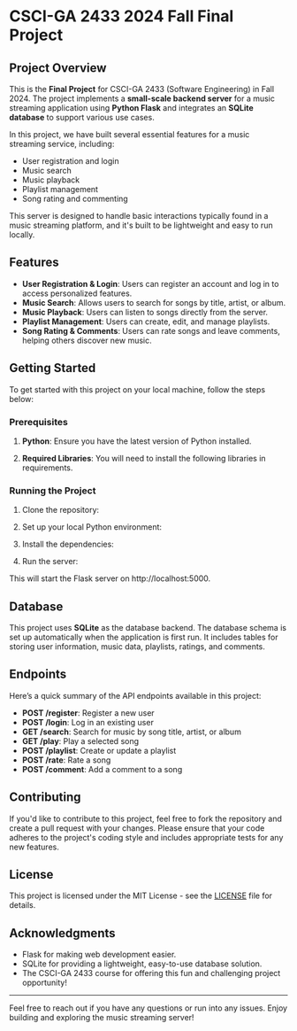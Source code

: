 # CSCI-GA 2433 2024 Fall Final Project

## Project Overview
This is the **Final Project** for CSCI-GA 2433 (Software Engineering) in Fall 2024. The project implements a **small-scale backend server** for a music streaming application using **Python Flask** and integrates an **SQLite database** to support various use cases.

In this project, we have built several essential features for a music streaming service, including:

- User registration and login
- Music search
- Music playback
- Playlist management
- Song rating and commenting

This server is designed to handle basic interactions typically found in a music streaming platform, and it's built to be lightweight and easy to run locally.

## Features
- **User Registration & Login**: Users can register an account and log in to access personalized features.
- **Music Search**: Allows users to search for songs by title, artist, or album.
- **Music Playback**: Users can listen to songs directly from the server.
- **Playlist Management**: Users can create, edit, and manage playlists.
- **Song Rating & Comments**: Users can rate songs and leave comments, helping others discover new music.

## Getting Started

To get started with this project on your local machine, follow the steps below:

### Prerequisites
1. **Python**: Ensure you have the latest version of Python installed. 
   
2. **Required Libraries**: You will need to install the following libraries in requirements.

### Running the Project

1. Clone the repository:

2. Set up your local Python environment:

3. Install the dependencies:

4. Run the server:
   
This will start the Flask server on http://localhost:5000.

## Database

This project uses **SQLite** as the database backend. The database schema is set up automatically when the application is first run. It includes tables for storing user information, music data, playlists, ratings, and comments.

## Endpoints

Here’s a quick summary of the API endpoints available in this project:

- **POST /register**: Register a new user
- **POST /login**: Log in an existing user
- **GET /search**: Search for music by song title, artist, or album
- **GET /play**: Play a selected song
- **POST /playlist**: Create or update a playlist
- **POST /rate**: Rate a song
- **POST /comment**: Add a comment to a song

## Contributing

If you'd like to contribute to this project, feel free to fork the repository and create a pull request with your changes. Please ensure that your code adheres to the project's coding style and includes appropriate tests for any new features.

## License

This project is licensed under the MIT License - see the [LICENSE](LICENSE) file for details.

## Acknowledgments

- Flask for making web development easier.
- SQLite for providing a lightweight, easy-to-use database solution.
- The CSCI-GA 2433 course for offering this fun and challenging project opportunity! 

---

Feel free to reach out if you have any questions or run into any issues. Enjoy building and exploring the music streaming server!

